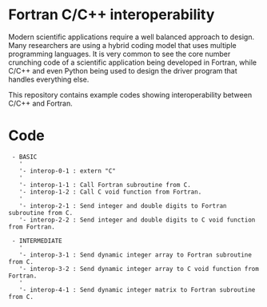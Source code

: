 # Fortran C/C++ interoperability

Modern scientific applications require a well balanced approach to design. Many researchers are using a hybrid coding model that uses multiple programming languages. It is very common to see the core number crunching code of a scientific application being developed in Fortran, while C/C++ and even Python being used to design the driver program that handles everything else.

This repository contains example codes showing interoperability between C/C++ and Fortran.

# Code

```
 - BASIC
   '
   '- interop-0-1 : extern "C"
   '
   '- interop-1-1 : Call Fortran subroutine from C.
   '- interop-1-2 : Call C void function from Fortran.
   '
   '- interop-2-1 : Send integer and double digits to Fortran subroutine from C.
   '- interop-2-2 : Send integer and double digits to C void function from Fortran.

 - INTERMEDIATE
   '
   '- interop-3-1 : Send dynamic integer array to Fortran subroutine from C.
   '- interop-3-2 : Send dynamic integer array to C void function from Fortran.
   '
   '- interop-4-1 : Send dynamic integer matrix to Fortran subroutine from C.
```



